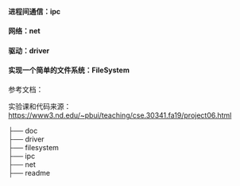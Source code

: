 #### 进程间通信：ipc

#### 网络：net

#### 驱动：driver

#### 实现一个简单的文件系统：FileSystem


参考文档：

实验课和代码来源：https://www3.nd.edu/~pbui/teaching/cse.30341.fa19/project06.html





├──  doc  
├──  driver  
├──  filesystem  
├──  ipc  
├──  net  
├──  readme  

